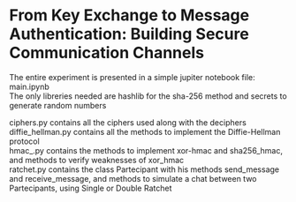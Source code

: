 # From Key Exchange to Message Authentication: Building Secure Communication Channels  

The entire experiment is presented in a simple jupiter notebook file: main.ipynb  
The only libreries needed are hashlib for the sha-256 method and secrets to generate random numbers  
  
ciphers.py contains all the ciphers used along with the deciphers  
diffie_hellman.py contains all the methods to implement the Diffie-Hellman protocol  
hmac_.py contains the methods to implement xor-hmac and sha256_hmac, and methods to verify weaknesses of xor_hmac  
ratchet.py contains the class Partecipant with his methods send_message and receive_message, and methods to simulate a chat between two Partecipants, using Single or Double Ratchet  